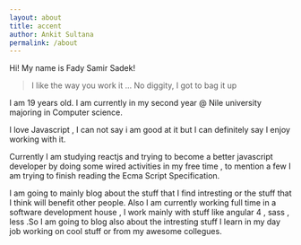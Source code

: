```yaml
---
layout: about
title: accent
author: Ankit Sultana
permalink: /about
---
```


Hi! My name is Fady Samir Sadek!

>I like the way you work it ... No diggity, I got to bag it up

I am 19 years old. I am currently in my second year @ Nile university majoring in Computer science.

I love Javascript , I can not say i am good at it but I can definitely say I enjoy working with it.

Currently I am studying reactjs and trying to become a better javascript developer by doing some wired activities in my free time , to mention a few I am trying to finish reading the Ecma Script Specification.

I am going to mainly blog about the stuff that I find intresting or the stuff that I think will benefit other people. Also I am currently working full time in a software development house , I work mainly with stuff like angular 4 , sass , less .So I am going to blog also about the intresting stuff I learn in my day job working on cool stuff or from my awesome collegues.
